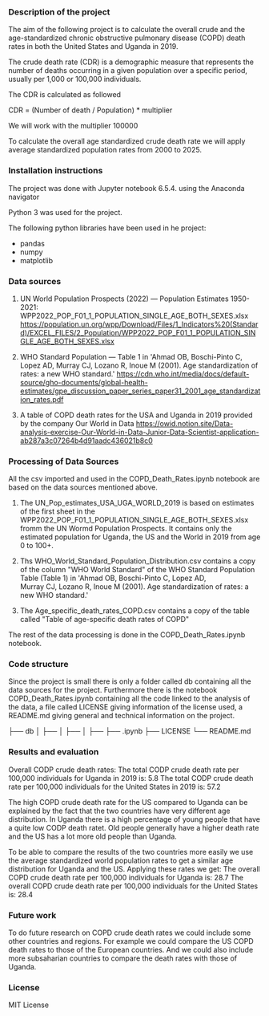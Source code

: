 ### Description of the project
The aim of the following project is to calculate the overall crude and the age-standardized chronic obstructive pulmonary disease (COPD) death rates in both the United States and Uganda in 2019.

The crude death rate (CDR) is a demographic measure that represents the number of deaths occurring in a given population over a specific period, usually per 1,000 or 100,000 individuals.

The CDR is calculated as followed

CDR = (Number of death / Population) * multiplier

We will work with the multiplier 100000

To calculate the overall age standardized crude death rate we will apply average standardized population rates from 2000 to 2025.

### Installation instructions
The project was done with Jupyter notebook 6.5.4. using the Anaconda navigator

Python 3 was used for the project.

The following python libraries have been used in he project:
 - pandas
 - numpy
 - matplotlib

### Data sources
1. UN World Population Prospects (2022) — Population Estimates 1950-2021: WPP2022_POP_F01_1_POPULATION_SINGLE_AGE_BOTH_SEXES.xlsx
  https://population.un.org/wpp/Download/Files/1_Indicators%20(Standard)/EXCEL_FILES/2_Population/WPP2022_POP_F01_1_POPULATION_SINGLE_AGE_BOTH_SEXES.xlsx
   
2. WHO Standard Population — Table 1 in 'Ahmad OB, Boschi-Pinto C, Lopez AD, Murray CJ, Lozano R, Inoue M (2001). Age standardization of rates: a new WHO standard.'
   https://cdn.who.int/media/docs/default-source/gho-documents/global-health-estimates/gpe_discussion_paper_series_paper31_2001_age_standardization_rates.pdf
  
3. A table of COPD death rates for the USA and Uganda in 2019 provided by the company Our World in Data
   https://owid.notion.site/Data-analysis-exercise-Our-World-in-Data-Junior-Data-Scientist-application-ab287a3c07264b4d91aadc436021b8c0

### Processing of Data Sources
All the csv imported and used in the COPD_Death_Rates.ipynb notebook are based on the data sources mentioned above. 

1. The UN_Pop_estimates_USA_UGA_WORLD_2019 is based on estimates of the first sheet in the WPP2022_POP_F01_1_POPULATION_SINGLE_AGE_BOTH_SEXES.xlsx fromm the UN Wormd Population Prospects. It 
   contains only the estimated population for Uganda, the US and the World in 2019 from age 0 to 100+.
   
2. Ths WHO_World_Standard_Population_Distribution.csv contains a copy of  the column "WHO World Standard" of the WHO Standard Population Table (Table 1) in 'Ahmad OB, Boschi-Pinto C, Lopez AD,     
   Murray CJ, Lozano R, Inoue M (2001). Age standardization of rates: a new WHO standard.'
 
3. The Age_specific_death_rates_COPD.csv contains a copy of the table called "Table of age-specific death rates of COPD"  

The rest of the data processing is done in the COPD_Death_Rates.ipynb notebook. 

### Code structure
Since the project is small there is only a folder called db containing all the data sources for the project. Furthermore there is the notebook COPD_Death_Rates.ipynb containing all the code linked to the analysis of the data, a file called LICENSE giving information of the license used, a README.md giving general and technical information on the project. 

 ├── db
 │   ├── 
 │   ├── 
 │   ├── 
 ├── .ipynb
 ├── LICENSE
 └── README.md

### Results and evaluation
Overall CODP crude death rates: 
The total CODP crude death rate per 100,000 individuals for Uganda in 2019 is: 5.8
The total CODP crude death rate per 100,000 individuals for the United States in 2019 is: 57.2

The high COPD crude death rate for the US compared to Uganda can be explained by the fact that the two countries have very different age distribution. In Uganda there is a high percentage of young people that have a quite low CODP death ratet. Old people generally have a higher death rate and the US has a lot more old people than Uganda.

To be able to compare the results of the two countries more easily we use the average standardized world population rates to get a similar age distribution for Uganda and the US. 
Applying these rates we get: 
The overall COPD crude death rate per 100,000 individuals for Uganda is: 28.7
The overall COPD crude death rate per 100,000 individuals for the United States is: 28.4

### Future work
To do future research on COPD crude death rates we could include some other countries and regions. For example we could compare the US COPD death rates to those of the European countries. And we could also include more subsaharian countries to compare the death rates with those of Uganda. 

### License
MIT License 

